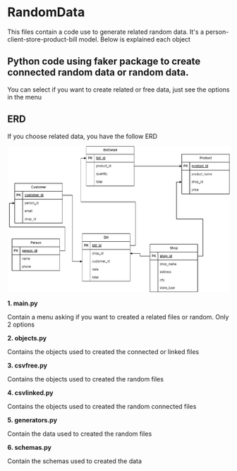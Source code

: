 # RandomData

This files contain a code use to generate related random data. It's a person-client-store-product-bill model. Below is explained each object
## Python code using faker package to create connected random data or random data.

You can select if you want to create related or free data, just see the options in the menu

## ERD

If you choose related data, you have the follow ERD

![ERD](ERD.jpg)

**1. main.py**

Contain a menu asking if you want to created a related files or random. Only 2 options

**2. objects.py**

Contains the objects used to created the connected or linked files

**3. csvfree.py**

Contains the objects used to created the random files

**4. csvlinked.py**

Contains the objects used to created the random connected files

**5. generators.py**

Contain the data used to created the random files

**6. schemas.py**

Contain the schemas used to created the data
